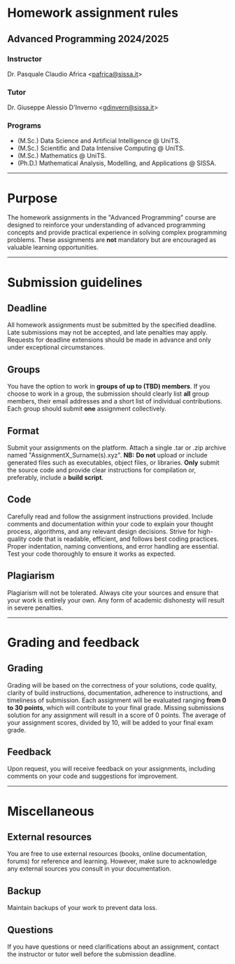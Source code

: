 # Homework assignment rules
## Advanced Programming 2024/2025

### Instructor
Dr. Pasquale Claudio Africa <<pafrica@sissa.it>>

### Tutor
Dr. Giuseppe Alessio D'Inverno <<gdinvern@sissa.it>>

### Programs
- (M.Sc.) Data Science and Artificial Intelligence @ UniTS.
- (M.Sc.) Scientific and Data Intensive Computing @ UniTS.
- (M.Sc.) Mathematics @ UniTS.
- (Ph.D.) Mathematical Analysis, Modelling, and Applications @ SISSA.

---

# Purpose
The homework assignments in the "Advanced Programming" course are designed to reinforce your understanding of advanced programming concepts and provide practical experience in solving complex programming problems. These assignments are **not** mandatory but are encouraged as valuable learning opportunities.

---

# Submission guidelines
## Deadline
All homework assignments must be submitted by the specified deadline. Late submissions may not be accepted, and late penalties may apply. Requests for deadline extensions should be made in advance and only under exceptional circumstances.

## Groups
You have the option to work in **groups of up to (TBD) members**. If you choose to work in a group, the submission should clearly list **all** group members, their email addresses and a short list of individual contributions. Each group should submit **one** assignment collectively.

## Format
Submit your assignments on the  platform. Attach a single .tar or .zip archive named "AssignmentX_Surname(s).xyz".
**NB:** **Do not** upload or include generated files such as executables, object files, or libraries. **Only** submit the source code and provide clear instructions for compilation or, preferably, include a **build script**.

## Code
Carefully read and follow the assignment instructions provided. Include comments and documentation within your code to explain your thought process, algorithms, and any relevant design decisions. Strive for high-quality code that is readable, efficient, and follows best coding practices. Proper indentation, naming conventions, and error handling are essential. Test your code thoroughly to ensure it works as expected.

## Plagiarism
Plagiarism will not be tolerated. Always cite your sources and ensure that your work is entirely your own. Any form of academic dishonesty will result in severe penalties.

---

# Grading and feedback

## Grading
Grading will be based on the correctness of your solutions, code quality, clarity of build instructions, documentation, adherence to instructions, and timeliness of submission. Each assignment will be evaluated ranging **from 0 to 30 points**, which will contribute to your final grade. Missing submissions solution for any assignment will result in a score of 0 points. The average of your assignment scores, divided by 10, will be added to your final exam grade.

## Feedback
Upon request, you will receive feedback on your assignments, including comments on your code and suggestions for improvement.

---

# Miscellaneous

## External resources
You are free to use external resources (books, online documentation, forums) for reference and learning. However, make sure to acknowledge any external sources you consult in your documentation.

## Backup
Maintain backups of your work to prevent data loss.

## Questions
If you have questions or need clarifications about an assignment, contact the instructor or tutor well before the submission deadline.
